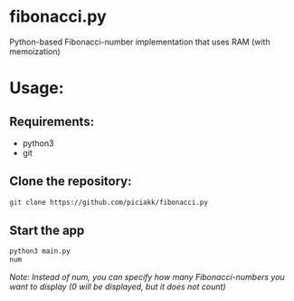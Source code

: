 # fibonacci.py
Python-based Fibonacci-number implementation that uses RAM (with memoization)

# Usage:

## Requirements:
- python3
- git

## Clone the repository: 

```bash
git clone https://github.com/piciakk/fibonacci.py
```

## Start the app

```bash
python3 main.py
num
```

*Note: Instead of num, you can specify how many Fibonacci-numbers you want to display (0 will be displayed, but it does not count)*
